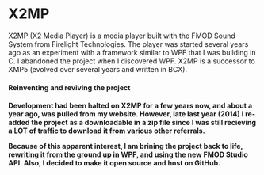 # X2MP
<p>
X2MP (X2 Media Player) is a media player built with the FMOD Sound System from Firelight Technologies. 
The player was started several years ago as an experiment with a framework similar to WPF that I was building in C. 
I abandoned the project when I discovered WPF. X2MP is a successor to XMP5 (evolved over several years and written in BCX). 
</p>
<h4>Reinventing and reviving the project<h4>
<p>
  Development had been halted on X2MP for a few years now, and about a year ago, was pulled from my website. However,
  late last year (2014) I re-added the project as a downloadable in a zip file since I was still recieving a LOT of traffic
  to download it from various other referrals.
</p>
<p>
  Because of this apparent interest, I am brining the project back to life, rewriting it from the ground up in WPF, and using
  the new FMOD Studio API. Also, I decided to make it open source and host on GitHub.
</p>
